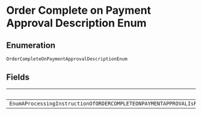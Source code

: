 
# Order Complete on Payment Approval Description Enum

## Enumeration

`OrderCompleteOnPaymentApprovalDescriptionEnum`

## Fields

| Name |
|  --- |
| `EnumAProcessingInstructionOfORDERCOMPLETEONPAYMENTAPPROVALIsRequiredForTheSpecifiedPaymentSourcePleaseReferToTheIntegrationGuideHttpsdeveloperpaypalcomdocslimitedreleasealternativepaymentmethodswithordersForMoreDetails` |

